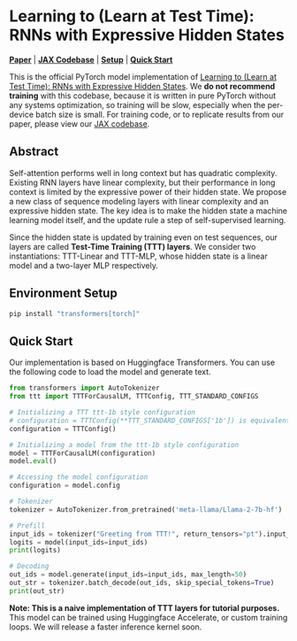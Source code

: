 # Learning to (Learn at Test Time): RNNs with Expressive Hidden States

[**Paper**](https://arxiv.org/abs/2407.04620)
| [**JAX Codebase**](https://github.com/test-time-training/ttt-lm-jax)
| [**Setup**](#environment-setup)
| [**Quick Start**](#quick-start)

This is the official PyTorch model implementation of [Learning to (Learn at Test Time): RNNs with Expressive Hidden States](https://arxiv.org/abs/2407.04620). 
We **do not recommend training** with this codebase, because it is written in pure PyTorch without any systems optimization, so training will be slow, especially when the per-device batch size is small.
For training code, or to replicate results from our paper, please view our [JAX codebase](https://github.com/test-time-training/ttt-lm-jax).

## Abstract

Self-attention performs well in long context but has quadratic complexity. Existing RNN layers
have linear complexity, but their performance in long context is limited by the expressive power
of their hidden state. We propose a new class of sequence modeling layers with linear complexity
and an expressive hidden state. The key idea is to make the hidden state a machine learning
model itself, and the update rule a step of self-supervised learning. 

Since the hidden state is updated by training even on test sequences, our layers are called **Test-Time Training (TTT) layers**.
We consider two instantiations: TTT-Linear and TTT-MLP, whose hidden state is a linear model
and a two-layer MLP respectively. 

## Environment Setup

```bash
pip install "transformers[torch]"
```

## Quick Start

Our implementation is based on Huggingface Transformers. You can use the following code to load the model and generate text.

```python
from transformers import AutoTokenizer
from ttt import TTTForCausalLM, TTTConfig, TTT_STANDARD_CONFIGS

# Initializing a TTT ttt-1b style configuration
# configuration = TTTConfig(**TTT_STANDARD_CONFIGS['1b']) is equivalent to the following
configuration = TTTConfig()

# Initializing a model from the ttt-1b style configuration
model = TTTForCausalLM(configuration)
model.eval()

# Accessing the model configuration
configuration = model.config

# Tokenizer
tokenizer = AutoTokenizer.from_pretrained('meta-llama/Llama-2-7b-hf')

# Prefill
input_ids = tokenizer("Greeting from TTT!", return_tensors="pt").input_ids
logits = model(input_ids=input_ids)
print(logits)

# Decoding
out_ids = model.generate(input_ids=input_ids, max_length=50)
out_str = tokenizer.batch_decode(out_ids, skip_special_tokens=True)
print(out_str)
```

**Note: This is a naive implementation of TTT layers for tutorial purposes.** This model can be trained using Huggingface Accelerate, or custom training loops. We will release a faster inference kernel soon.
